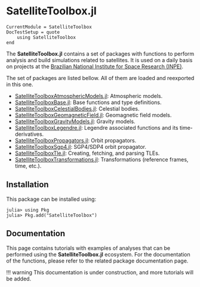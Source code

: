 SatelliteToolbox.jl
===================

```@meta
CurrentModule = SatelliteToolbox
DocTestSetup = quote
    using SatelliteToolbox
end
```

The **SatelliteToolbox.jl** contains a set of packages with functions to perform analysis
and build simulations related to satellites. It is used on a daily basis on projects at the
[Brazilian National Institute for Space Research (INPE)](http://www.gov.br/inpe).

The set of packages are listed bellow. All of them are loaded and reexported in this one.

- [SatelliteToolboxAtmosphericModels.jl](https://github.com/JuliaSpace/SatelliteToolboxAtmosphericModels.jl): Atmospheric models.
- [SatelliteToolboxBase.jl](https://github.com/JuliaSpace/SatelliteToolboxBase.jl): Base functions and type definitions.
- [SatelliteToolboxCelestialBodies.jl](https://github.com/JuliaSpace/SatelliteToolboxCelestialBodies.jl): Celestial bodies.
- [SatelliteToolboxGeomagneticField.jl](https://github.com/JuliaSpace/SatelliteToolboxGeomagneticField.jl): Geomagnetic field models.
- [SatelliteToolboxGravityModels.jl](https://github.com/JuliaSpace/SatelliteToolboxGravityModels.jl): Gravity models.
- [SatelliteToolboxLegendre.jl](https://github.com/JuliaSpace/SatelliteToolboxLegendre.jl): Legendre associated functions and its time-derivatives.
- [SatelliteToolboxPropagators.jl](https://github.com/JuliaSpace/SatelliteToolboxPropagators.jl): Orbit propagators.
- [SatelliteToolboxSgp4.jl](https://github.com/JuliaSpace/SatelliteToolboxSgp4.jl): SGP4/SDP4 orbit propagator.
- [SatelliteToolboxTle.jl](https://github.com/JuliaSpace/SatelliteToolboxTle.jl): Creating, fetching, and parsing TLEs.
- [SatelliteToolboxTransformations.jl](https://github.com/JuliaSpace/SatelliteToolboxTransformations.jl): Transformations (reference frames, time, etc.).

## Installation

This package can be installed using:

```julia-repl
julia> using Pkg
julia> Pkg.add("SatelliteToolbox")
```

## Documentation

This page contains tutorials with examples of analyses that can be performed using the
**SatelliteToolbox.jl** ecosystem. For the documentation of the functions, please refer to
the related package documentation page.

!!! warning
    This documentation is under construction, and more tutorials will be added.
